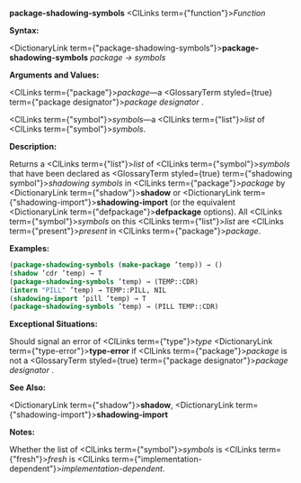 **package-shadowing-symbols** <ClLinks  term={"function"}><i>Function</i></ClLinks> 



**Syntax:** 



<DictionaryLink  term={"package-shadowing-symbols"}><b>package-shadowing-symbols</b></DictionaryLink> *package → symbols* 



**Arguments and Values:** 



<ClLinks  term={"package"}><i>package</i></ClLinks>—a <GlossaryTerm styled={true} term={"package designator"}><i>package designator</i></GlossaryTerm> . 



<ClLinks  term={"symbol"}><i>symbols</i></ClLinks>—a <ClLinks  term={"list"}><i>list</i></ClLinks> of <ClLinks  term={"symbol"}><i>symbols</i></ClLinks>. 



**Description:** 



Returns a <ClLinks  term={"list"}><i>list</i></ClLinks> of <ClLinks  term={"symbol"}><i>symbols</i></ClLinks> that have been declared as <GlossaryTerm styled={true} term={"shadowing symbol"}><i>shadowing symbols</i></GlossaryTerm> in <ClLinks  term={"package"}><i>package</i></ClLinks> by <DictionaryLink  term={"shadow"}><b>shadow</b></DictionaryLink> or <DictionaryLink  term={"shadowing-import"}><b>shadowing-import</b></DictionaryLink> (or the equivalent <DictionaryLink  term={"defpackage"}><b>defpackage</b></DictionaryLink> options). All <ClLinks  term={"symbol"}><i>symbols</i></ClLinks> on this <ClLinks  term={"list"}><i>list</i></ClLinks> are <ClLinks  term={"present"}><i>present</i></ClLinks> in <ClLinks  term={"package"}><i>package</i></ClLinks>. 



**Examples:**
```lisp
(package-shadowing-symbols (make-package ’temp)) → () 
(shadow ’cdr ’temp) → T 
(package-shadowing-symbols ’temp) → (TEMP::CDR) 
(intern "PILL" ’temp) → TEMP::PILL, NIL 
(shadowing-import ’pill ’temp) → T 
(package-shadowing-symbols ’temp) → (PILL TEMP::CDR) 
```
**Exceptional Situations:** 



Should signal an error of <ClLinks  term={"type"}><i>type</i></ClLinks> <DictionaryLink  term={"type-error"}><b>type-error</b></DictionaryLink> if <ClLinks  term={"package"}><i>package</i></ClLinks> is not a <GlossaryTerm styled={true} term={"package designator"}><i>package designator</i></GlossaryTerm> . 



**See Also:** 



<DictionaryLink  term={"shadow"}><b>shadow</b></DictionaryLink>, <DictionaryLink  term={"shadowing-import"}><b>shadowing-import</b></DictionaryLink> 



**Notes:** 



Whether the list of <ClLinks  term={"symbol"}><i>symbols</i></ClLinks> is <ClLinks  term={"fresh"}><i>fresh</i></ClLinks> is <ClLinks  term={"implementation-dependent"}><i>implementation-dependent</i></ClLinks>. 



